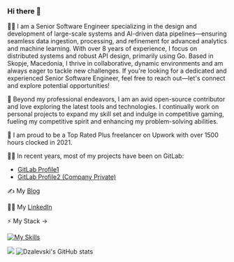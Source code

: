 ### Hi there 👋

👨‍💻 I am a Senior Software Engineer specializing in the design and development of large-scale systems and AI-driven data pipelines—ensuring seamless data ingestion, processing, and refinement for advanced analytics and machine learning. With over 8 years of experience, I focus on distributed systems and robust API design, primarily using Go. Based in Skopje, Macedonia, I thrive in collaborative, dynamic environments and am always eager to tackle new challenges. If you're looking for a dedicated and experienced Senior Software Engineer, feel free to reach out—let's connect and explore potential opportunities!

🌱 Beyond my professional endeavors, I am an avid open-source contributor and love exploring the latest tools and technologies. I continually work on personal projects to expand my skill set and indulge in competitive gaming, fueling my competitive spirit and enhancing my problem-solving abilities.

🔭 I am proud to be a Top Rated Plus freelancer on Upwork with over 1500 hours clocked in 2021.

👨‍💻 In recent years, most of my projects have been on GitLab:  
- [GitLab Profile1](https://gitlab.com/djale1k)  
- [GitLab Profile2 (Company Private)](https://gitlab.com/darkodjalevski)  

✍️ My [Blog](https://darkodjalevski.me/)

👨‍💻 My [LinkedIn](https://www.linkedin.com/in/darkodjalevski/)


 ⚡ My Stack -> 
 
 [![My Skills](https://skillicons.dev/icons?i=go,aws,gcp,terraform,cloudflare,kubernetes,postgres,grafana,githubactions,bots&perline=5)](https://skillicons.dev) 

[![](https://streak-stats.demolab.com?user=djale1k&theme=dark&fire=3269EB&ring=1D61EB&currStreakLabel=247AEB)](https://git.io/streak-stats)  ![Dzalevski's GitHub stats](https://github-readme-stats.vercel.app/api?username=djale1k&show_icons=true&theme=transparent)
<!--https://darkodjalevski.me/
**Dzalevski/Dzalevski** is a ✨ _special_ ✨ repository because its `README.md` (this file) appears on your GitHub profile.

Here are some ideas to get you started:

- 🔭 I’m currently working on ...
- 🌱 I’m currently learning ...
- 👯 I’m looking to collaborate on ...
- 🤔 I’m looking for help with ...
- 💬 Ask me about ...
- 📫 How to reach me: ...
- 😄 Pronouns: ...
- ⚡ Fun fact: ...
-->
